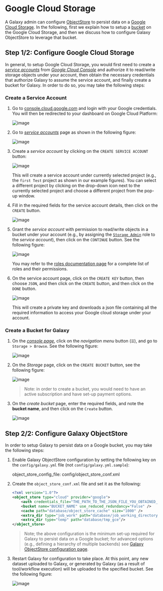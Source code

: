 # Google Cloud Storage

A Galaxy admin can configure [ObjectStore](/src/admin/objectstore/index.md) to 
persist data on a [Google Cloud Storage](https://cloud.google.com/storage/).
In the following, first we explain how to setup a [bucket](https://cloud.google.com/storage/docs/key-terms#buckets)
on the Google Cloud Storage, and then we discuss how to configure Galaxy 
ObjectStore to leverage that bucket.

## Step 1/2: Configure Google Cloud Storage

In general, to setup Google Cloud Storage, you would first need to create 
a _[service accounts](https://cloud.google.com/compute/docs/access/service-accounts)_
from _[Google Cloud Console](https://console.cloud.google.com)_ and authorize it to read/write
storage objects under your account, then obtain the necessary credentials that 
authorize Galaxy to assume the service account, and finally create a bucket for Galaxy. 
In order to do so, you may take the following steps:

### Create a Service Account
1. Go to [console.cloud.google.com](https://console.cloud.google.com) and login
with your Google credentials. You will then be redirected to your dashboard
on Google Cloud Platform:

    ![image](/src/admin/objectstore/gce/01.png)
 
2. Go to _[service accounts](https://cloud.google.com/compute/docs/access/service-accounts)_
page as shown in the following figure:
 
    ![image](/src/admin/objectstore/gce/02.png)
    
3. Create a _service account_ by clicking on the `CREATE SERVICE ACCOUNT` button: 

    ![image](/src/admin/objectstore/gce/03.png) 
    
    This will create a service account under currently selected project (e.g., 
    the `first Test` project as shown in our example figures). You can select a 
    different project by clicking on the drop-down icon next to the currently 
    selected project and choose a different project from the pop-up window.
    
4. Fill in the required fields for the service account details, then 
click on the `CREATE` button. 

    ![image](/src/admin/objectstore/gce/04.png)
    
5. Grant the _service account_ with permission to read/write 
objects in a bucket under your account (e.g., by assigning the
[`Storage Admin`](https://cloud.google.com/iam/docs/understanding-roles#storage-roles) 
role to the _service account_), then click on the `CONTINUE` button. 
See the following figure:

    ![image](/src/admin/objectstore/gce/05.png)
    
    You may refer to the [roles documentation page](https://cloud.google.com/iam/docs/understanding-roles)
    for a complete list of roles and their permissions. 
    
6.  On the service account page, click on the `CREATE KEY` button,
then choose `JSON`, and then click on the `CREATE` button, and then 
click on the `DONE` button.

    ![image](/src/admin/objectstore/gce/06.png) 

    This will create a private key and downloads a json file containing all the 
    required information to access your Google cloud storage under your account. 
    
### Create a Bucket for Galaxy
1. On the [_console page_](https://console.cloud.google.com/), click on the _navigation menu_
button (`☰`), and go to `Storage > Browse`. See the following figure:

    ![image](/src/admin/objectstore/gce/07.png) 
    
2. On the _Storage_ page, click on the `CREATE BUCKET` button, see the following 
figure:

    ![image](/src/admin/objectstore/gce/08.png) 

    > Note: in order to create a bucket, you would need to have an active subscription 
    and have set-up payment options. 
    
3. On the _create bucket_ page, enter the required fields, and note the **bucket name**,
and then click on the `Create` button.

    ![image](/src/admin/objectstore/gce/09.png)

## Step 2/2: Configure Galaxy ObjectStore
 
In order to setup Galaxy to persist data on a Google bucket, you may take the 
following steps:

1. Enable Galaxy ObjectStore configuration by setting the following key
on the `config/galaxy.yml` file (not `config/galaxy.yml.sample`):

    object_store_config_file: config/object_store_conf.xml
    
2. Create the `object_store_conf.xml` file and set it as the following:

    ```xml
    <?xml version="1.0"?>
    <object_store type="cloud" provider="google">
        <auth credentials_file="THE_PATH_TO_THE_JSON_FILE_YOU_OBTAINED_FROM_GOOGLE" />
        <bucket name="BUCKET_NAME" use_reduced_redundancy="False" />
        <cache path="database/object_store_cache" size="1000" />
        <extra_dir type="job_work" path="database/job_working_directory_gce"/>
        <extra_dir type="temp" path="database/tmp_gce"/>
    </object_store>
    ```

    > Note; the above configuration is the minimum set-up required for Galaxy 
    to persist data on a Google bucket; for advanced options (e.g., defining a 
    hierarchy of multiple backends) see 
    [Galaxy ObjectStore configuration page](/src/admin/objectstore/index.md).

3. Restart Galaxy for configuration to take place. At this point, any new dataset
uploaded to Galaxy, or generated by Galaxy (as a result of tool/workflow execution)
will be uploaded to the specified bucket. See the following figure: 

    ![image](/src/admin/objectstore/gce/10.png)
